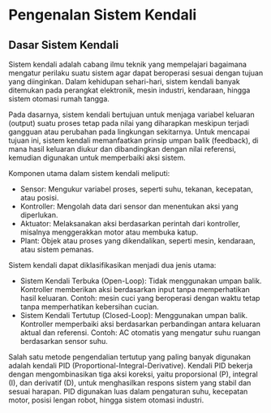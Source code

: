 # Pengenalan Sistem Kendali

## Dasar Sistem Kendali

Sistem kendali adalah cabang ilmu teknik yang mempelajari bagaimana mengatur perilaku suatu sistem agar dapat beroperasi sesuai dengan tujuan yang diinginkan. Dalam kehidupan sehari-hari, sistem kendali banyak ditemukan pada perangkat elektronik, mesin industri, kendaraan, hingga sistem otomasi rumah tangga.

Pada dasarnya, sistem kendali bertujuan untuk menjaga variabel keluaran (output) suatu proses tetap pada nilai yang diharapkan meskipun terjadi gangguan atau perubahan pada lingkungan sekitarnya. Untuk mencapai tujuan ini, sistem kendali memanfaatkan prinsip umpan balik (feedback), di mana hasil keluaran diukur dan dibandingkan dengan nilai referensi, kemudian digunakan untuk memperbaiki aksi sistem.

Komponen utama dalam sistem kendali meliputi:

- Sensor: Mengukur variabel proses, seperti suhu, tekanan, kecepatan, atau posisi.
- Kontroller: Mengolah data dari sensor dan menentukan aksi yang diperlukan.
- Aktuator: Melaksanakan aksi berdasarkan perintah dari kontroller, misalnya menggerakkan motor atau membuka katup.
- Plant: Objek atau proses yang dikendalikan, seperti mesin, kendaraan, atau sistem pemanas.

Sistem kendali dapat diklasifikasikan menjadi dua jenis utama:

- Sistem Kendali Terbuka (Open-Loop): Tidak menggunakan umpan balik. Kontroller memberikan aksi berdasarkan input tanpa memperhatikan hasil keluaran. Contoh: mesin cuci yang beroperasi dengan waktu tetap tanpa memperhatikan kebersihan cucian.
- Sistem Kendali Tertutup (Closed-Loop): Menggunakan umpan balik. Kontroller memperbaiki aksi berdasarkan perbandingan antara keluaran aktual dan referensi. Contoh: AC otomatis yang mengatur suhu ruangan berdasarkan sensor suhu.

Salah satu metode pengendalian tertutup yang paling banyak digunakan adalah kendali PID (Proportional-Integral-Derivative). Kendali PID bekerja dengan mengombinasikan tiga aksi koreksi, yaitu proporsional (P), integral (I), dan derivatif (D), untuk menghasilkan respons sistem yang stabil dan sesuai harapan. PID digunakan luas dalam pengaturan suhu, kecepatan motor, posisi lengan robot, hingga sistem otomasi industri.

